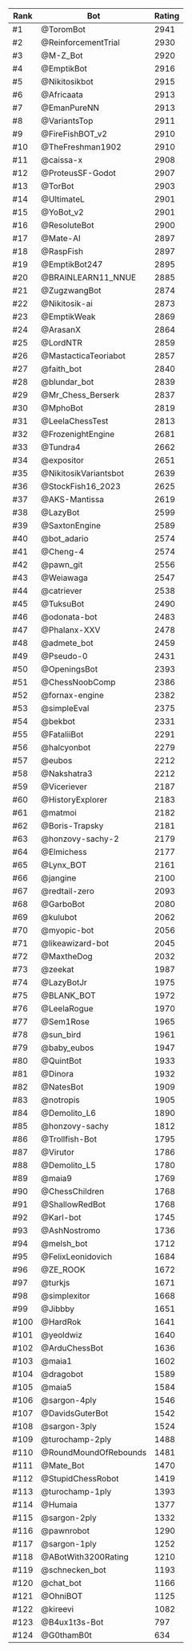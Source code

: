 Rank|Bot|Rating
---|---|---
#1|@ToromBot|2941
#2|@ReinforcementTrial|2930
#3|@M-Z_Bot|2920
#4|@EmptikBot|2916
#5|@Nikitosikbot|2915
#6|@Africaata|2913
#7|@EmanPureNN|2913
#8|@VariantsTop|2911
#9|@FireFishBOT_v2|2910
#10|@TheFreshman1902|2910
#11|@caissa-x|2908
#12|@ProteusSF-Godot|2907
#13|@TorBot|2903
#14|@UltimateL|2901
#15|@YoBot_v2|2901
#16|@ResoluteBot|2900
#17|@Mate-AI|2897
#18|@RaspFish|2897
#19|@EmptikBot247|2895
#20|@BRAINLEARN11_NNUE|2885
#21|@ZugzwangBot|2874
#22|@Nikitosik-ai|2873
#23|@EmptikWeak|2869
#24|@ArasanX|2864
#25|@LordNTR|2859
#26|@MastacticaTeoriabot|2857
#27|@faith_bot|2840
#28|@blundar_bot|2839
#29|@Mr_Chess_Berserk|2837
#30|@MphoBot|2819
#31|@LeelaChessTest|2813
#32|@FrozenightEngine|2681
#33|@Tundra4|2662
#34|@expositor|2651
#35|@NikitosikVariantsbot|2639
#36|@StockFish16_2023|2625
#37|@AKS-Mantissa|2619
#38|@LazyBot|2599
#39|@SaxtonEngine|2589
#40|@bot_adario|2574
#41|@Cheng-4|2574
#42|@pawn_git|2556
#43|@Weiawaga|2547
#44|@catriever|2538
#45|@TuksuBot|2490
#46|@odonata-bot|2483
#47|@Phalanx-XXV|2478
#48|@admete_bot|2459
#49|@Pseudo-0|2431
#50|@OpeningsBot|2393
#51|@ChessNoobComp|2386
#52|@fornax-engine|2382
#53|@simpleEval|2375
#54|@bekbot|2331
#55|@FataliiBot|2291
#56|@halcyonbot|2279
#57|@eubos|2212
#58|@Nakshatra3|2212
#59|@Viceriever|2187
#60|@HistoryExplorer|2183
#61|@matmoi|2182
#62|@Boris-Trapsky|2181
#63|@honzovy-sachy-2|2179
#64|@Elmichess|2177
#65|@Lynx_BOT|2161
#66|@jangine|2100
#67|@redtail-zero|2093
#68|@GarboBot|2080
#69|@kulubot|2062
#70|@myopic-bot|2056
#71|@likeawizard-bot|2045
#72|@MaxtheDog|2032
#73|@zeekat|1987
#74|@LazyBotJr|1975
#75|@BLANK_BOT|1972
#76|@LeelaRogue|1970
#77|@Sem1Rose|1965
#78|@sun_bird|1961
#79|@baby_eubos|1947
#80|@QuintBot|1933
#81|@Dinora|1932
#82|@NatesBot|1909
#83|@notropis|1905
#84|@Demolito_L6|1890
#85|@honzovy-sachy|1812
#86|@Trollfish-Bot|1795
#87|@Virutor|1786
#88|@Demolito_L5|1780
#89|@maia9|1769
#90|@ChessChildren|1768
#91|@ShallowRedBot|1768
#92|@Karl-bot|1745
#93|@AshNostromo|1736
#94|@melsh_bot|1712
#95|@FelixLeonidovich|1684
#96|@ZE_ROOK|1672
#97|@turkjs|1671
#98|@simplexitor|1668
#99|@Jibbby|1651
#100|@HardRok|1641
#101|@yeoldwiz|1640
#102|@ArduChessBot|1636
#103|@maia1|1602
#104|@dragobot|1589
#105|@maia5|1584
#106|@sargon-4ply|1546
#107|@DavidsGuterBot|1542
#108|@sargon-3ply|1524
#109|@turochamp-2ply|1488
#110|@RoundMoundOfRebounds|1481
#111|@Mate_Bot|1470
#112|@StupidChessRobot|1419
#113|@turochamp-1ply|1393
#114|@Humaia|1377
#115|@sargon-2ply|1332
#116|@pawnrobot|1290
#117|@sargon-1ply|1252
#118|@ABotWith3200Rating|1210
#119|@schnecken_bot|1193
#120|@chat_bot|1166
#121|@OhniBOT|1125
#122|@kireevi|1082
#123|@B4ux1t3s-Bot|797
#124|@G0thamB0t|634
